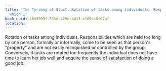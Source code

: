 ```yaml
---
title: 'The Tyranny of Stuct: Rotation of tasks among individuals. Responsibilities
  which …'
book_uuid: 18d3993f-535e-4f9e-a413-e189cc8f07af
location: 
---
```


Rotation of tasks among individuals. Responsibilities which are held too
long by one person, formally or informally, come to be seen as that
person's "property" and are not easily relinquished or controlled by the
group. Conversely, if tasks are rotated too frequently the individual does
not have time to learn her job well and acquire the sense of satisfaction
of doing a good job.
